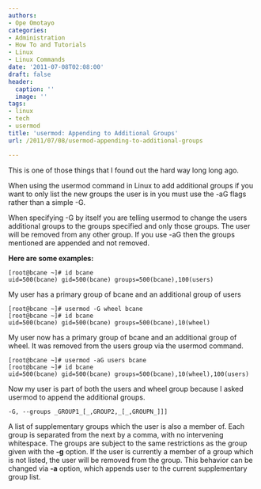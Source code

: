 ```yaml
---
authors:
- Ope Omotayo
categories:
- Administration
- How To and Tutorials
- Linux
- Linux Commands
date: '2011-07-08T02:08:00'
draft: false
header:
  caption: ''
  image: ''
tags:
- linux
- tech
- usermod
title: 'usermod: Appending to Additional Groups'
url: /2011/07/08/usermod-appending-to-additional-groups

---
```


This is one of those things that I found out the hard way long long ago.

When using the usermod command in Linux to add additional groups if you want to only list the new groups the user is in you must use the -aG flags rather than a simple -G.

When specifying -G by itself you are telling usermod to change the users additional groups to the groups specified and only those groups. The user will be removed from any other group. If you use -aG then the groups mentioned are appended and not removed.

**Here are some examples:**

    [root@bcane ~]# id bcane  
    uid=500(bcane) gid=500(bcane) groups=500(bcane),100(users)

My user has a primary group of bcane and an additional group of users

    [root@bcane ~]# usermod -G wheel bcane  
    [root@bcane ~]# id bcane  
    uid=500(bcane) gid=500(bcane) groups=500(bcane),10(wheel)

My user now has a primary group of bcane and an additional group of wheel. It was removed from the users group via the usermod command.

    [root@bcane ~]# usermod -aG users bcane  
    [root@bcane ~]# id bcane  
    uid=500(bcane) gid=500(bcane) groups=500(bcane),10(wheel),100(users)

Now my user is part of both the users and wheel group because I asked usermod to append the additional groups.

    -G, --groups _GROUP1_[_,GROUP2,_[_,GROUPN_]]] 

A list of supplementary groups which the user is also a member  of. Each group is separated from the next by a comma, with no  intervening whitespace. The groups are subject to the same restrictions as the group given with the **-g** option. If the user is currently a member of a group which is not listed, the user will be removed from the group. This behavior can be changed via **-a** option, which appends user to the current supplementary group list.
